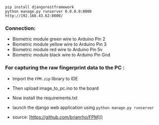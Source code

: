 
```
pip install djangorestframework
python manage.py runserver 0.0.0.0:8000
http://192.168.43.62:8000/
```

### Connection:
 * Biometric module green wire to Arduino Pin 2
 * Biometric module yellow wire to Arduino Pin 3
 * Biometric module red wire to Arduino Pin 5v
 * Biometric module black wire to Arduino Pin Gnd

### For capturing the raw fingerprint data to the PC :

* Import the ``FPM.zip`` library to IDE
* Then upload image_to_pc.ino to the board
* Now install the requirements.txt
* launch the django web application using ```python manage.py runserver```

* source: [https://github.com/brianrho/FPM]()
